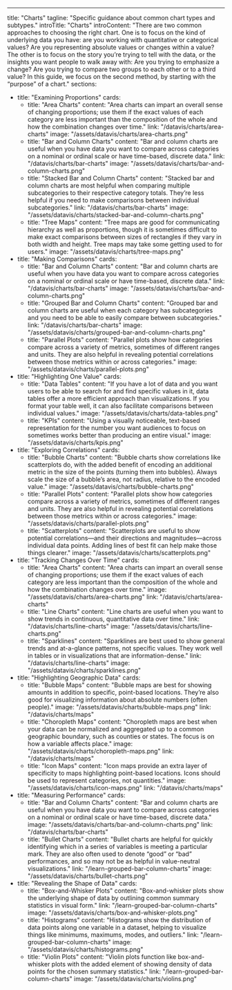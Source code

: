 ---
title: "Charts"
tagline: "Specific guidance about common chart types and subtypes."
introTitle: "Charts"
introContent: "There are two common approaches to choosing the right chart. One is to focus on the kind of underlying data you have: are you working with quantitative or categorical values? Are you representing absolute values or changes within a value? The other is to focus on the story you’re trying to tell with the data, or the insights you want people to walk away with: Are you trying to emphasize a change? Are you trying to compare two groups to each other or to a third value? In this guide, we focus on the second method, by starting with the “purpose” of a chart."
sections:
  - title: "Examining Proportions"
    cards:
      - title: "Area Charts"
        content: "Area charts can impart an overall sense of changing proportions; use them if the exact values of each category are less important than the composition of the whole and how the combination changes over time."
        link: "/datavis/charts/area-charts"
        image: "/assets/datavis/charts/area-charts.png"
      - title: "Bar and Column Charts"
        content: "Bar and column charts are useful when you have data you want to compare across categories on a nominal or ordinal scale or have time-based, discrete data."
        link: "/datavis/charts/bar-charts"
        image: "/assets/datavis/charts/bar-and-column-charts.png"
      - title: "Stacked Bar and Column Charts"
        content: "Stacked bar and column charts are most helpful when comparing multiple subcategories to their respective category totals. They’re less helpful if you need to make comparisons between individual subcategories."
        link: "/datavis/charts/bar-charts"
        image: "/assets/datavis/charts/stacked-bar-and-column-charts.png"
      - title: "Tree Maps"
        content: "Tree maps are good for communicating hierarchy as well as proportions, though it is sometimes difficult to make exact comparisons between sizes of rectangles if they vary in both width and height. Tree maps may take some getting used to for users."
        image: "/assets/datavis/charts/tree-maps.png"
  - title: "Making Comparisons"
    cards:
      - title: "Bar and Column Charts"
        content: "Bar and column charts are useful when you have data you want to compare across categories on a nominal or ordinal scale or have time-based, discrete data."
        link: "/datavis/charts/bar-charts"
        image: "/assets/datavis/charts/bar-and-column-charts.png"
      - title: "Grouped Bar and Column Charts"
        content: "Grouped bar and column charts are useful when each category has subcategories and you need to be able to easily compare between subcategories."
        link: "/datavis/charts/bar-charts"
        image: "/assets/datavis/charts/grouped-bar-and-column-charts.png"
      - title: "Parallel Plots"
        content: "Parallel plots show how categories compare across a variety of metrics, sometimes of different ranges and units. They are also helpful in revealing potential correlations between those metrics within or across categories."
        image: "/assets/datavis/charts/parallel-plots.png"
  - title: "Highlighting One Value"
    cards:
      - title: "Data Tables"
        content: "If you have a lot of data and you want users to be able to search for and find specific values in it, data tables offer a more efficient approach than visualizations. If you format your table well, it can also facilitate comparisons between individual values."
        image: "/assets/datavis/charts/data-tables.png"
      - title: "KPIs"
        content: "Using a visually noticeable, text-based representation for the number you want audiences to focus on sometimes works better than producing an entire visual."
        image: "/assets/datavis/charts/kpis.png"
  - title: "Exploring Correlations"
    cards:
      - title: "Bubble Charts"
        content: "Bubble charts show correlations like scatterplots do, with the added benefit of encoding an additional metric in the size of the points (turning them into bubbles). Always scale the size of a bubble’s area, not radius, relative to the encoded value."
        image: "/assets/datavis/charts/bubble-charts.png"
      - title: "Parallel Plots"
        content: "Parallel plots show how categories compare across a variety of metrics, sometimes of different ranges and units. They are also helpful in revealing potential correlations between those metrics within or across categories."
        image: "/assets/datavis/charts/parallel-plots.png"
      - title: "Scatterplots"
        content: "Scatterplots are useful to show potential correlations—and their directions and magnitudes—across individual data points. Adding lines of best fit can help make those things clearer."
        image: "/assets/datavis/charts/scatterplots.png"
  - title: "Tracking Changes Over Time"
    cards:
      - title: "Area Charts"
        content: "Area charts can impart an overall sense of changing proportions; use them if the exact values of each category are less important than the composition of the whole and how the combination changes over time."
        image: "/assets/datavis/charts/area-charts.png"
        link: "/datavis/charts/area-charts"
      - title: "Line Charts"
        content: "Line charts are useful when you want to show trends in continuous, quantitative data over time."
        link: "/datavis/charts/line-charts"
        image: "/assets/datavis/charts/line-charts.png"
      - title: "Sparklines"
        content: "Sparklines are best used to show general trends and at-a-glance patterns, not specific values. They work well in tables or in visualizations that are information-dense."
        link: "/datavis/charts/line-charts"
        image: "/assets/datavis/charts/sparklines.png"
  - title: "Highlighting Geographic Data"
    cards:
      - title: "Bubble Maps"
        content: "Bubble maps are best for showing amounts in addition to specific, point-based locations. They’re also good for visualizing information about absolute numbers (often people)."
        image: "/assets/datavis/charts/bubble-maps.png"
        link: "/datavis/charts/maps"
      - title: "Choropleth Maps"
        content: "Choropleth maps are best when your data can be normalized and aggregated up to a common geographic boundary, such as counties or states. The focus is on how a variable affects place."
        image: "/assets/datavis/charts/choropleth-maps.png"
        link: "/datavis/charts/maps"
      - title: "Icon Maps"
        content: "Icon maps provide an extra layer of specificity to maps highlighting point-based locations. Icons should be used to represent categories, not quantities."
        image: "/assets/datavis/charts/icon-maps.png"
        link: "/datavis/charts/maps"
  - title: "Measuring Performance"
    cards:
      - title: "Bar and Column Charts"
        content: "Bar and column charts are useful when you have data you want to compare across categories on a nominal or ordinal scale or have time-based, discrete data."
        image: "/assets/datavis/charts/bar-and-column-charts.png"
        link: "/datavis/charts/bar-charts"
      - title: "Bullet Charts"
        content: "Bullet charts are helpful for quickly identifying which in a series of variables is meeting a particular mark. They are also often used to denote “good” or “bad” performances, and so may not be as helpful in value-neutral visualizations."
        link: "/learn-grouped-bar-column-charts"
        image: "/assets/datavis/charts/bullet-charts.png"
  - title: "Revealing the Shape of Data"
    cards:
      - title: "Box-and-Whisker Plots"
        content: "Box-and-whisker plots show the underlying shape of data by outlining common summary statistics in visual form."
        link: "/learn-grouped-bar-column-charts"
        image: "/assets/datavis/charts/box-and-whisker-plots.png"
      - title: "Histograms"
        content: "Histograms show the distribution of data points along one variable in a dataset, helping to visualize things like minimums, maximums, modes, and outliers."
        link: "/learn-grouped-bar-column-charts"
        image: "/assets/datavis/charts/histograms.png"
      - title: "Violin Plots"
        content: "Violin plots function like box-and-whisker plots with the added element of showing density of data points for the chosen summary statistics."
        link: "/learn-grouped-bar-column-charts"
        image: "/assets/datavis/charts/violins.png"

